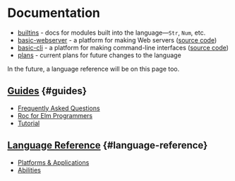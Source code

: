 # Documentation

- [builtins](/builtins) - docs for modules built into the language—`Str`, `Num`, etc.
- [basic-webserver](https://roc-lang.github.io/basic-webserver/) - a platform for making Web servers ([source code](https://github.com/roc-lang/basic-webserver))
- [basic-cli](https://roc-lang.github.io/basic-cli/0.18.0) - a platform for making command-line interfaces ([source code](https://github.com/roc-lang/basic-cli))
- [plans](/plans) - current plans for future changes to the language

In the future, a language reference will be on this page too.

## [Guides](#guides) {#guides}

- [Frequently Asked Questions](https://www.roc-lang.org/faq.html)
- [Roc for Elm Programmers](https://github.com/roc-lang/roc/blob/main/roc-for-elm-programmers.md)
- [Tutorial](/tutorial)

## [Language Reference](#language-reference) {#language-reference}

- [Platforms & Applications](/platforms)
- [Abilities](/abilities)
